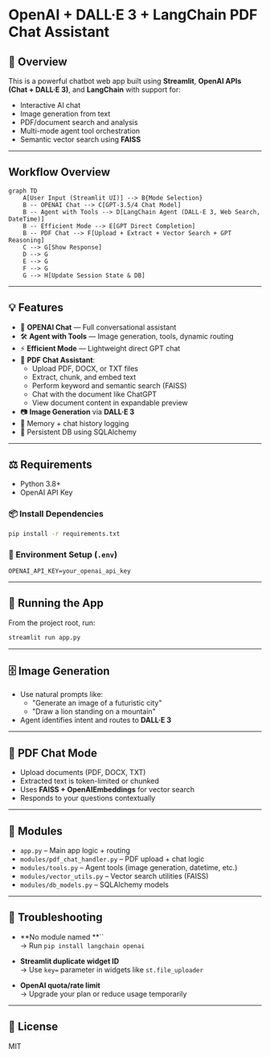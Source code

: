 # OpenAI + DALL·E 3 + LangChain PDF Chat Assistant

## 🧠 Overview

This is a powerful chatbot web app built using **Streamlit**, **OpenAI APIs (Chat + DALL·E 3)**, and **LangChain** with support for:

- Interactive AI chat
- Image generation from text
- PDF/document search and analysis
- Multi-mode agent tool orchestration
- Semantic vector search using **FAISS**

---

## Workflow Overview

```mermaid
graph TD
    A[User Input (Streamlit UI)] --> B{Mode Selection}
    B -- OPENAI Chat --> C[GPT-3.5/4 Chat Model]
    B -- Agent with Tools --> D[LangChain Agent (DALL·E 3, Web Search, DateTime)]
    B -- Efficient Mode --> E[GPT Direct Completion]
    B -- PDF Chat --> F[Upload + Extract + Vector Search + GPT Reasoning]
    C --> G[Show Response]
    D --> G
    E --> G
    F --> G
    G --> H[Update Session State & DB]
```

---

## 💡 Features

- 🔮 **OPENAI Chat** — Full conversational assistant
- 🛠 **Agent with Tools** — Image generation, tools, dynamic routing
- ⚡ **Efficient Mode** — Lightweight direct GPT chat
- 📄 **PDF Chat Assistant**:
  - Upload PDF, DOCX, or TXT files
  - Extract, chunk, and embed text
  - Perform keyword and semantic search (FAISS)
  - Chat with the document like ChatGPT
  - View document content in expandable preview
- 📷 **Image Generation** via **DALL·E 3**
- 🧠 Memory + chat history logging
- 💃 Persistent DB using SQLAlchemy

---

## ⚖️ Requirements

- Python 3.8+
- OpenAI API Key

### 📦 Install Dependencies

```bash
pip install -r requirements.txt
```

### 🔐 Environment Setup (`.env`)

```env
OPENAI_API_KEY=your_openai_api_key
```

---

## 🚀 Running the App

From the project root, run:

```bash
streamlit run app.py
```

---

## 🗄️ Image Generation

- Use natural prompts like:
  - "Generate an image of a futuristic city"
  - "Draw a lion standing on a mountain"
- Agent identifies intent and routes to **DALL·E 3**

---

## 📄 PDF Chat Mode

- Upload documents (PDF, DOCX, TXT)
- Extracted text is token-limited or chunked
- Uses **FAISS + OpenAIEmbeddings** for vector search
- Responds to your questions contextually

---

## 🧹 Modules

- `app.py` – Main app logic + routing
- `modules/pdf_chat_handler.py` – PDF upload + chat logic
- `modules/tools.py` – Agent tools (image generation, datetime, etc.)
- `modules/vector_utils.py` – Vector search utilities (FAISS)
- `modules/db_models.py` – SQLAlchemy models

---

## 🐛 Troubleshooting

- **No module named **``\
  → Run `pip install langchain openai`

- **Streamlit duplicate widget ID**\
  → Use `key=` parameter in widgets like `st.file_uploader`

- **OpenAI quota/rate limit**\
  → Upgrade your plan or reduce usage temporarily

---

## 📜 License

MIT

